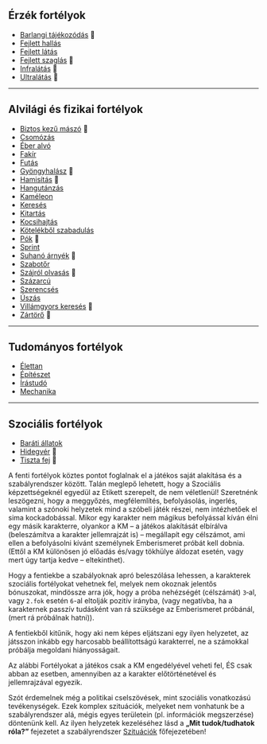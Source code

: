 ## Érzék fortélyok

<!-- tag: erzek__fortely -->

- [Barlangi tájékozódás](fortelyok.erzekek/barlangi_tajekozodas.md) 🔺
- [Fejlett hallás](fortelyok.erzekek/fejlett_hallas.md)
- [Fejlett látás](fortelyok.erzekek/fejlett_latas.md)
- [Fejlett szaglás](fortelyok.erzekek/fejlett_szaglas.md) 🔺
- [Infralátás](fortelyok.erzekek/infralatas.md) 🔺
- [Ultralátás](fortelyok.erzekek/ultralatas.md) 🔺

---
## Alvilági és fizikai fortélyok

<!-- tag: alvilagi__fizikai__fortely -->

- [Biztos kezű mászó](fortelyok.altalanos/biztos_kezu_maszo.md) 🔺
- [Csomózás](fortelyok.altalanos/csomozas.md)
- [Éber alvó](fortelyok.altalanos/eber_alvo.md)
- [Fakír](fortelyok.altalanos/fakir.md)
- [Futás](fortelyok.altalanos/futas.md)
- [Gyöngyhalász](fortelyok.altalanos/gyongyhalasz.md) 🔺
- [Hamisítás](fortelyok.altalanos/hamisitas.md) 🔺
- [Hangutánzás](fortelyok.altalanos/hangutanzas.md)
- [Kaméleon](fortelyok.altalanos/kameleon.md)
- [Keresés](fortelyok.altalanos/kereses.md)
- [Kitartás](fortelyok.altalanos/kitartas.md)
- [Kocsihajtás](fortelyok.altalanos/kocsihajtas.md)
- [Kötelékből szabadulás](fortelyok.altalanos/kotelekbol_szabadulas.md)
- [Pók](fortelyok.altalanos/pok.md) 🔺
- [Sprint](fortelyok.altalanos/sprint.md)
- [Suhanó árnyék](fortelyok.altalanos/suhano_arnyek.md) 🔺
- [Szabotőr](fortelyok.altalanos/szabotor.md)
- [Szájról olvasás](fortelyok.altalanos/szajrol_olvasas.md) 🔺
- [Százarcú](fortelyok.altalanos/szazarcu.md)
- [Szerencsés](fortelyok.altalanos/szerencses.md)
- [Úszás](fortelyok.altalanos/uszas.md)
- [Villámgyors keresés](fortelyok.altalanos/villamgyors.kereses.md) 🔺
- [Zártörő](fortelyok.altalanos/zartoro.md) 🔺

---
## Tudományos fortélyok

<!-- tag: tudomanyos__fortely -->

- [Élettan](fortelyok.altalanos/elettan.md)
- [Építészet](fortelyok.altalanos/epiteszet.md)
- [Írástudó](fortelyok.altalanos/irastudo.md)
- [Mechanika](fortelyok.altalanos/mechanika.md)

---
## Szociális fortélyok

<!-- tag: szocialis__fortely -->

- [Baráti állatok](fortelyok.altalanos/barati_allatok.md)
- [Hidegvér](fortelyok.altalanos/hidegver.md) 🔺
- [Tiszta fej](fortelyok.altalanos/tiszta_fej.md) 🔺

A fenti fortélyok köztes pontot foglalnak el a játékos saját alakítása és a szabályrendszer között. Talán meglepő lehetett, hogy a Szociális képzettségeknél egyedül az Etikett szerepelt, de nem véletlenül! Szeretnénk leszögezni, hogy a meggyőzés, megfélemlítés, befolyásolás, ingerlés, valamint a szónoki helyzetek mind a szóbeli játék részei, nem intézhetőek el sima kockadobással. Mikor egy karakter nem mágikus befolyással kíván élni egy másik karakterre, olyankor a KM – a játékos alakítását elbírálva (beleszámítva a karakter jellemrajzát is) – megállapít egy célszámot, ami ellen a befolyásolni kívánt személynek Emberismeret próbát kell dobnia. (Ettől a KM különösen jó előadás és/vagy tökhülye áldozat esetén, vagy mert úgy tartja kedve – eltekinthet).

Hogy a fentiekbe a szabályoknak apró beleszólása lehessen, a karakterek szociális fortélyokat vehetnek fel, melyek nem okoznak jelentős bónuszokat, mindössze arra jók, hogy a próba nehézségét (célszámát) `3`‑al, vagy `2.fok` esetén `6`-al eltolják pozitív irányba, (vagy negatívba, ha a karakternek passzív tudásként van rá szüksége az Emberismeret próbánál, (mert rá próbálnak hatni)).

A fentiekből kitűnik, hogy aki nem képes eljátszani egy ilyen helyzetet, az játsszon inkább egy harcosabb beállítottságú karakterrel, ne a számokkal próbálja megoldani hiányosságait.

Az alábbi Fortélyokat a játékos csak a KM engedélyével veheti fel, ÉS csak abban az esetben, amennyiben az a karakter előtörténetével és jellemrajzával egyezik.

Szót érdemelnek még a politikai cselszövések, mint szociális vonatkozású tevékenységek. Ezek komplex szituációk, melyeket nem vonhatunk be a szabályrendszer alá, mégis egyes területein (pl. információk megszerzése) döntenünk kell. Az ilyen helyzetek kezeléséhez lásd a **„Mit tudok/tudhatok róla?”** fejezetet a szabályrendszer [Szituációk](150_szituaciok.md) főfejezetében!
